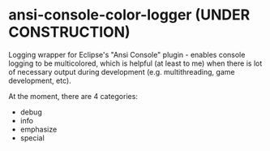 # ansi-console-color-logger (UNDER CONSTRUCTION)
Logging wrapper for Eclipse's "Ansi Console" plugin - enables console logging to be multicolored, which is helpful (at least to me) when there is lot of necessary output during development (e.g. multithreading, game development, etc).

At the moment, there are 4 categories:
- debug
- info
- emphasize
- special
